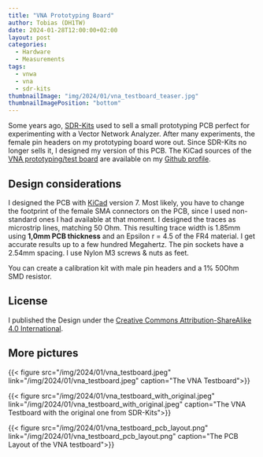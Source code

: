 ```yaml
---
title: "VNA Prototyping Board"
author: Tobias (DH1TW)
date: 2024-01-28T12:00:00+02:00
layout: post
categories:
  - Hardware
  - Measurements
tags:
  - vnwa
  - vna
  - sdr-kits
thumbnailImage: "img/2024/01/vna_testboard_teaser.jpg"
thumbnailImagePosition: "bottom"
---
```


Some years ago, [SDR-Kits](https://www.sdr-kits.net/) used to sell a small prototyping PCB perfect for experimenting with a Vector Network Analyzer. After many experiments, the female pin headers on my prototyping board wore out. Since SDR-Kits no longer sells it, I designed my version of this PCB. The KiCad sources of the [VNA prototyping/test board](https://github.com/dh1tw/vna-testboard) are available on my [Github profile](https://github.com/dh1tw/vna-testboard).

<!--more-->

## Design considerations

I designed the PCB with [KiCad](https://www.kicad.org/) version 7. Most likely, you have to change the footprint of the female SMA connectors on the PCB, since I used non-standard ones I had available at that moment. I designed the traces as microstrip lines, matching 50 Ohm. This resulting trace width is 1.85mm using **1,0mm PCB thickness** and an Epsilon r = 4.5 of the FR4 material. I get accurate results up to a few hundred Megahertz. The pin sockets have a 2.54mm spacing. I use Nylon M3 screws & nuts as feet. 

You can create a calibration kit with male pin headers and a 1% 50Ohm SMD resistor.

## License

I published the Design under the [Creative Commons Attribution-ShareAlike 4.0 International](https://creativecommons.org/licenses/by-sa/4.0/deed.en).

## More pictures

{{< figure src="/img/2024/01/vna_testboard.jpeg"
    link="/img/2024/01/vna_testboard.jpeg"
    caption="The VNA Testboard">}}

{{< figure src="/img/2024/01/vna_testboard_with_original.jpeg"
    link="/img/2024/01/vna_testboard_with_original.jpeg"
    caption="The VNA Testboard with the original one from SDR-Kits">}}

{{< figure src="/img/2024/01/vna_testboard_pcb_layout.png"
    link="/img/2024/01/vna_testboard_pcb_layout.png"
    caption="The PCB Layout of the VNA testboard">}}
